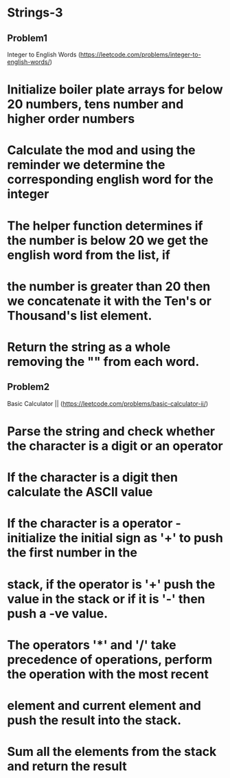 # Strings-3

## Problem1 
 Integer to English Words (https://leetcode.com/problems/integer-to-english-words/)
 
# Initialize boiler plate arrays for below 20 numbers, tens number and higher order numbers
# Calculate the mod and using the reminder we determine the corresponding english word for the integer
# The helper function determines if the number is below 20 we get the english word from the list, if 
# the number is greater than 20 then we concatenate it with the Ten's or Thousand's list element.
# Return the string as a whole removing the "" from each word.

## Problem2 

Basic Calculator || (https://leetcode.com/problems/basic-calculator-ii/)

# Parse the string and check whether the character is a digit or an operator
# If the character is a digit then calculate the ASCII value
# If the character is a operator - initialize the initial sign as '+' to push the first number in the 
# stack, if the operator is '+' push the value in the stack or if it is '-' then push a -ve value.
# The operators '*' and '/' take precedence of operations, perform the operation with the most recent
# element and current element and push the result into the stack.
# Sum all the elements from the stack and return the result

